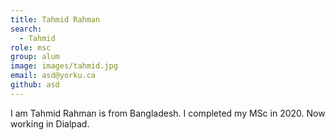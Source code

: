 ```yaml
---
title: Tahmid Rahman
search:
  - Tahmid
role: msc
group: alum
image: images/tahmid.jpg
email: asd@yorku.ca
github: asd
---
```


I am Tahmid Rahman is from Bangladesh. I completed my MSc in 2020. Now working in Dialpad. 
